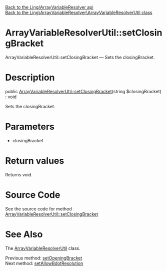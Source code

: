 [Back to the Ling/ArrayVariableResolver api](https://github.com/lingtalfi/ArrayVariableResolver/blob/master/doc/api/Ling/ArrayVariableResolver.md)<br>
[Back to the Ling\ArrayVariableResolver\ArrayVariableResolverUtil class](https://github.com/lingtalfi/ArrayVariableResolver/blob/master/doc/api/Ling/ArrayVariableResolver/ArrayVariableResolverUtil.md)


ArrayVariableResolverUtil::setClosingBracket
================



ArrayVariableResolverUtil::setClosingBracket — Sets the closingBracket.




Description
================


public [ArrayVariableResolverUtil::setClosingBracket](https://github.com/lingtalfi/ArrayVariableResolver/blob/master/doc/api/Ling/ArrayVariableResolver/ArrayVariableResolverUtil/setClosingBracket.md)(string $closingBracket) : void




Sets the closingBracket.




Parameters
================


- closingBracket

    


Return values
================

Returns void.








Source Code
===========
See the source code for method [ArrayVariableResolverUtil::setClosingBracket](https://github.com/lingtalfi/ArrayVariableResolver/blob/master/ArrayVariableResolverUtil.php#L129-L132)


See Also
================

The [ArrayVariableResolverUtil](https://github.com/lingtalfi/ArrayVariableResolver/blob/master/doc/api/Ling/ArrayVariableResolver/ArrayVariableResolverUtil.md) class.

Previous method: [setOpeningBracket](https://github.com/lingtalfi/ArrayVariableResolver/blob/master/doc/api/Ling/ArrayVariableResolver/ArrayVariableResolverUtil/setOpeningBracket.md)<br>Next method: [setAllowBdotResolution](https://github.com/lingtalfi/ArrayVariableResolver/blob/master/doc/api/Ling/ArrayVariableResolver/ArrayVariableResolverUtil/setAllowBdotResolution.md)<br>

